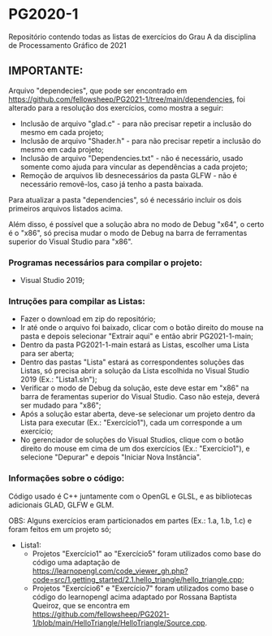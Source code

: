 # PG2020-1
Repositório contendo todas as listas de exercícios do Grau A da disciplina de Processamento Gráfico de 2021

## IMPORTANTE:
Arquivo "dependecies", que pode ser encontrado em https://github.com/fellowsheep/PG2021-1/tree/main/dependencies, foi alterado para a resolução dos exercícios, como mostra a seguir:
* Inclusão de arquivo "glad.c" - para não precisar repetir a inclusão do mesmo em cada projeto;
* Inclusão de arquivo "Shader.h" - para não precisar repetir a inclusão do mesmo em cada projeto;
* Inclusão de arquivo "Dependencies.txt" - não é necessário, usado somente como ajuda para vincular as dependências a cada projeto;
* Remoção de arquivos lib desnecessários da pasta GLFW - não é necessário removê-los, caso já tenho a pasta baixada.

Para atualizar a pasta "dependencies", só é necessário incluir os dois primeiros arquivos listados acima.

Além disso, é possível que a solução abra no modo de Debug "x64", o certo é o "x86", só precisa mudar o modo de Debug na barra de ferramentas superior do Visual Studio para "x86".

### Programas necessários para compilar o projeto:
- Visual Studio 2019;

### Intruções para compilar as Listas:
- Fazer o download em zip do repositório;
- Ir até onde o arquivo foi baixado, clicar com o botão direito do mouse na pasta e depois selecionar "Extrair aqui" e então abrir PG2021-1-main;
- Dentro da pasta PG2021-1-main estará as Listas, escolher uma Lista para ser aberta;
- Dentro das pastas "Lista" estará as correspondentes soluções das Listas, só precisa abrir a solução da Lista escolhida no Visual Studio 2019 (Ex.: "Lista1.sln");
- Verificar o modo de Debug da solução, este deve estar em "x86" na barra de feramentas superior do Visual Studio. Caso não esteja, deverá ser mudado para "x86";
- Após a solução estar aberta, deve-se selecionar um projeto dentro da Lista para executar (Ex.: "Exercício1"), cada um corresponde a um exercício;
- No gerenciador de soluções do Visual Studios, clique com o botão direito do mouse em cima de um dos exercícios (Ex.: "Exercício1"), e selecione "Depurar" e depois "Iniciar Nova Instância".

### Informações sobre o código:
Código usado é C++ juntamente com o OpenGL e GLSL, e as bibliotecas adicionais GLAD, GLFW e GLM.

OBS: Alguns exercícios eram particionados em partes (Ex.: 1.a, 1.b, 1.c) e foram feitos em um projeto só;

* Lista1:
  - Projetos "Exercício1" ao "Exercício5" foram utilizados como base do código uma adaptação de https://learnopengl.com/code_viewer_gh.php?code=src/1.getting_started/2.1.hello_triangle/hello_triangle.cpp;
  - Projetos "Exercício6" e "Exercício7" foram utilizados como base o código do learnopengl acima adaptado por Rossana Baptista Queiroz, que se encontra em https://github.com/fellowsheep/PG2021-1/blob/main/HelloTriangle/HelloTriangle/Source.cpp.